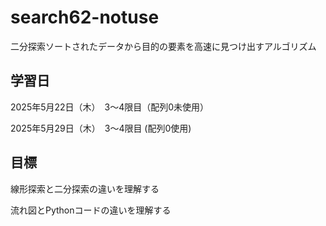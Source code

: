 # search62-notuse
二分探索ソートされたデータから目的の要素を高速に見つけ出すアルゴリズム

## 学習日
2025年5月22日（木）　3～4限目（配列0未使用）

2025年5月29日（木）　3～4限目 (配列0使用)

## 目標
線形探索と二分探索の違いを理解する

流れ図とPythonコードの違いを理解する
